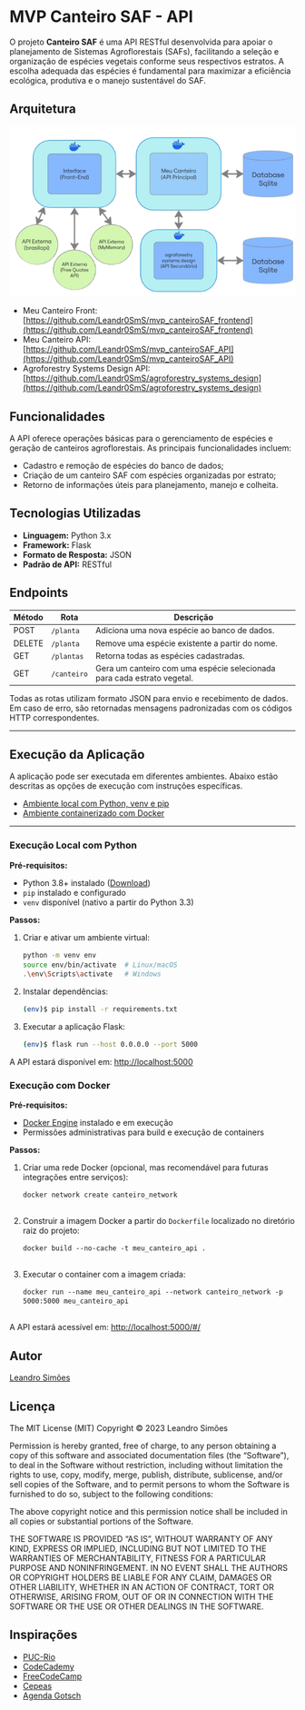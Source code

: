 # MVP Canteiro SAF - API

O projeto **Canteiro SAF** é uma API RESTful desenvolvida para apoiar o planejamento de Sistemas Agroflorestais (SAFs), facilitando a seleção e organização de espécies vegetais conforme seus respectivos estratos. A escolha adequada das espécies é fundamental para maximizar a eficiência ecológica, produtiva e o manejo sustentável do SAF.

## Arquitetura

![Arquitetura Meu Canteiro SAF](https://github.com/Leandr0SmS/mvp_canteiroSAF_frontend/blob/main/resources/images/Meu_canteiro_Flowchart.png)

- Meu Canteiro Front: [https://github.com/Leandr0SmS/mvp_canteiroSAF_frontend](https://github.com/Leandr0SmS/mvp_canteiroSAF_frontend)
- Meu Canteiro API: [https://github.com/Leandr0SmS/mvp_canteiroSAF_API](https://github.com/Leandr0SmS/mvp_canteiroSAF_API)
- Agroforestry Systems Design API: [https://github.com/Leandr0SmS/agroforestry_systems_design](https://github.com/Leandr0SmS/agroforestry_systems_design)

## Funcionalidades

A API oferece operações básicas para o gerenciamento de espécies e geração de canteiros agroflorestais. As principais funcionalidades incluem:

- Cadastro e remoção de espécies do banco de dados;
- Criação de um canteiro SAF com espécies organizadas por estrato;
- Retorno de informações úteis para planejamento, manejo e colheita.

## Tecnologias Utilizadas

- **Linguagem:** Python 3.x  
- **Framework:** Flask  
- **Formato de Resposta:** JSON  
- **Padrão de API:** RESTful

## Endpoints

| Método | Rota        | Descrição                                                                 |
|--------|-------------|---------------------------------------------------------------------------|
| POST   | `/planta`   | Adiciona uma nova espécie ao banco de dados.                             |
| DELETE | `/planta`   | Remove uma espécie existente a partir do nome.                           |
| GET    | `/plantas`  | Retorna todas as espécies cadastradas.                                   |
| GET    | `/canteiro` | Gera um canteiro com uma espécie selecionada para cada estrato vegetal. |

Todas as rotas utilizam formato JSON para envio e recebimento de dados. Em caso de erro, são retornadas mensagens padronizadas com os códigos HTTP correspondentes.

---

## Execução da Aplicação

A aplicação pode ser executada em diferentes ambientes. Abaixo estão descritas as opções de execução com instruções específicas.

- [Ambiente local com Python, venv e pip](#execução-local-com-python)
- [Ambiente containerizado com Docker](#execução-com-docker)

---

### Execução Local com Python

**Pré-requisitos:**

- Python 3.8+ instalado ([Download](https://www.python.org/downloads/))
- `pip` instalado e configurado
- `venv` disponível (nativo a partir do Python 3.3)

**Passos:**

1. Criar e ativar um ambiente virtual:

   ```bash
   python -m venv env
   source env/bin/activate  # Linux/macOS
   .\env\Scripts\activate   # Windows

2. Instalar dependências:

   ```bash
   (env)$ pip install -r requirements.txt

3. Executar a aplicação Flask:

   ```bash
   (env)$ flask run --host 0.0.0.0 --port 5000

A API estará disponível em: [http://localhost:5000](http://localhost:5000)

### Execução com Docker

**Pré-requisitos:**

- [Docker Engine](https://docs.docker.com/engine/install/) instalado e em execução
- Permissões administrativas para build e execução de containers

**Passos:**

1. Criar uma rede Docker (opcional, mas recomendável para futuras integrações entre serviços):

   ```Docker CLI
   docker network create canteiro_network


2. Construir a imagem Docker a partir do `Dockerfile` localizado no diretório raiz do projeto:

   ```Docker CLI
   docker build --no-cache -t meu_canteiro_api .


3. Executar o container com a imagem criada:

   ```Docker CLI
   docker run --name meu_canteiro_api --network canteiro_network -p 5000:5000 meu_canteiro_api


A API estará acessível em: [http://localhost:5000/#/](http://localhost:5000/#/)

## Autor

[Leandro Simões](https://github.com/Leandr0SmS)

## Licença

The MIT License (MIT)
Copyright © 2023 Leandro Simões

Permission is hereby granted, free of charge, to any person obtaining a copy of this software and associated documentation files (the “Software”), to deal in the Software without restriction, including without limitation the rights to use, copy, modify, merge, publish, distribute, sublicense, and/or sell copies of the Software, and to permit persons to whom the Software is furnished to do so, subject to the following conditions:

The above copyright notice and this permission notice shall be included in all copies or substantial portions of the Software.

THE SOFTWARE IS PROVIDED “AS IS”, WITHOUT WARRANTY OF ANY KIND, EXPRESS OR IMPLIED, INCLUDING BUT NOT LIMITED TO THE WARRANTIES OF MERCHANTABILITY, FITNESS FOR A PARTICULAR PURPOSE AND NONINFRINGEMENT. IN NO EVENT SHALL THE AUTHORS OR COPYRIGHT HOLDERS BE LIABLE FOR ANY CLAIM, DAMAGES OR OTHER LIABILITY, WHETHER IN AN ACTION OF CONTRACT, TORT OR OTHERWISE, ARISING FROM, OUT OF OR IN CONNECTION WITH THE SOFTWARE OR THE USE OR OTHER DEALINGS IN THE SOFTWARE.

## Inspirações

- [PUC-Rio](https://www.puc-rio.br/index.html)
- [CodeCademy](https://www.codecademy.com/)
- [FreeCodeCamp](https://www.freecodecamp.org/learn/)
- [Cepeas](https://www.cepeas.org/)
- [Agenda Gotsch](https://agendagotsch.com/)
